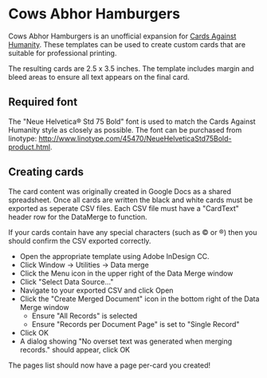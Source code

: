 Cows Abhor Hamburgers
=====================
Cows Abhor Hamburgers is an unofficial expansion for
[Cards Against Humanity](http://cardsagainsthumanity.com). These templates
can be used to create custom cards that are suitable for professional
printing.

The resulting cards are 2.5 x 3.5 inches. The template includes margin and
bleed areas to ensure all text appears on the final card.

Required font
-------------
The "Neue Helvetica® Std 75 Bold" font is used to match the Cards Against
Humanity style as closely as possible. The font can be purchased from
linotype: http://www.linotype.com/45470/NeueHelveticaStd75Bold-product.html.


Creating cards
--------------
The card content was originally created in Google Docs as a shared spreadsheet.
Once all cards are written the black and white cards must be exported as
seperate CSV files. Each CSV file must have a "CardText" header row for the
DataMerge to function.

If your cards contain have any special characters (such as © or ®) then you
should confirm the CSV exported correctly.

* Open the appropriate template using Adobe InDesign CC.
* Click Window → Utilities → Data merge
* Click the Menu icon in the upper right of the Data Merge window
* Click "Select Data Source..."
* Navigate to your exported CSV and click Open
* Click the "Create Merged Document" icon in the bottom right of the Data Merge window
  * Ensure "All Records" is selected
  * Ensure "Records per Document Page" is set to "Single Record" 
* Click OK
* A dialog showing "No overset text was generated when merging records." should appear, click OK

The pages list should now have a page per-card you created!
